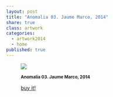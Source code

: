 ```yaml
---
layout: post
title: "Anomalia 03. Jaume Marco, 2014"
share: true
class: artwork
categories:
  - artwork2014
  - home
published: true
---
```


<figure class="text-center">
	<img src="http://www.artinpocket.cat/wp-content/uploads/2014/07/4-anomalia-03-jaume-marco-juliol-2014-watermark.jpg">
	<figcaption>
		<p><small><strong>Anomalia 03. Jaume Marco, 2014</strong></small></p>
		<p><a href="http://www.artinpocket.cat/product/anomalia-03-jaume-marco-2014/" class="btn btn-primary btn-lg"><i class="fa fa-credit-card"></i> buy it!</a></p>
	</figcaption>
</figure>